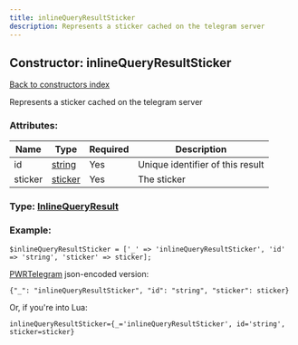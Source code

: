 ```yaml
---
title: inlineQueryResultSticker
description: Represents a sticker cached on the telegram server
---
```

## Constructor: inlineQueryResultSticker  
[Back to constructors index](index.md)



Represents a sticker cached on the telegram server

### Attributes:

| Name     |    Type       | Required | Description |
|----------|---------------|----------|-------------|
|id|[string](../types/string.md) | Yes|Unique identifier of this result|
|sticker|[sticker](../types/sticker.md) | Yes|The sticker|



### Type: [InlineQueryResult](../types/InlineQueryResult.md)


### Example:

```
$inlineQueryResultSticker = ['_' => 'inlineQueryResultSticker', 'id' => 'string', 'sticker' => sticker];
```  

[PWRTelegram](https://pwrtelegram.xyz) json-encoded version:

```
{"_": "inlineQueryResultSticker", "id": "string", "sticker": sticker}
```


Or, if you're into Lua:  


```
inlineQueryResultSticker={_='inlineQueryResultSticker', id='string', sticker=sticker}

```


